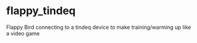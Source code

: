 # flappy_tindeq
Flappy Bird connecting to a tindeq device to make training/warming up like a video game
